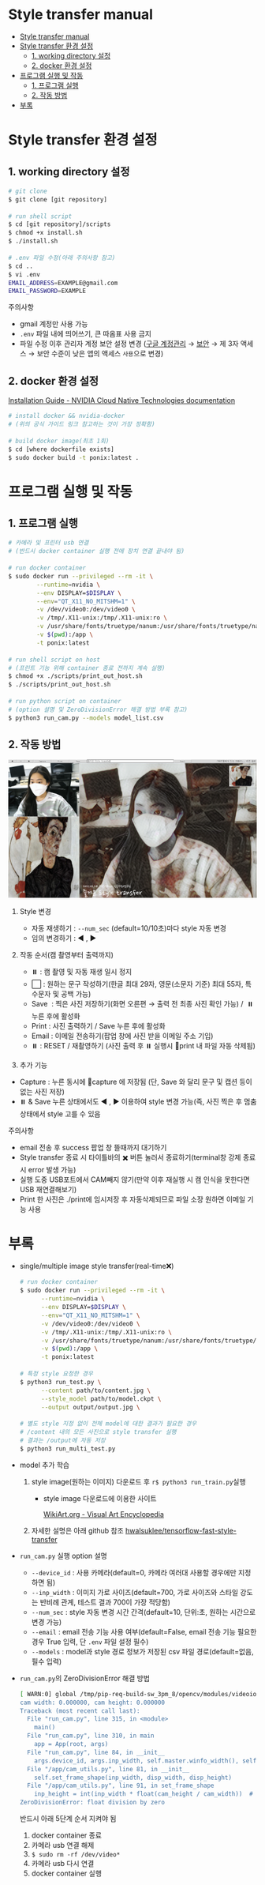 # Style transfer manual

- [Style transfer manual](#style-transfer-manual)
- [Style transfer 환경 설정](#style-transfer-환경-설정)
  - [1. working directory 설정](#1-working-directory-설정)
  - [2. docker 환경 설정](#2-docker-환경-설정)
- [프로그램 실행 및 작동](#프로그램-실행-및-작동)
  - [1. 프로그램 실행](#1-프로그램-실행)
  - [2. 작동 방법](#2-작동-방법)
- [부록](#부록)

# Style transfer 환경 설정

## 1. working directory 설정

```bash
# git clone
$ git clone [git repository]

# run shell script
$ cd [git repository]/scripts
$ chmod +x install.sh
$ ./install.sh

# .env 파일 수정(아래 주의사항 참고)
$ cd ..
$ vi .env
EMAIL_ADDRESS=EXAMPLE@gmail.com
EMAIL_PASSWORD=EXAMPLE
```

주의사항

- gmail 계정만 사용 가능
- `.env` 파일 내에 띄어쓰기, 큰 따옴표 사용 금지
- 파일 수정 이후 관리자 계정 보안 설정 변경
  ([구글 계정관리](https://myaccount.google.com/) → [보안](https://myaccount.google.com/security) → 제 3자 액세스 → 보안 수준이 낮은 앱의 액세스 `사용`으로 변경)

## 2. docker 환경 설정

[Installation Guide - NVIDIA Cloud Native Technologies documentation](https://docs.nvidia.com/datacenter/cloud-native/container-toolkit/install-guide.html#docker)

```bash
# install docker && nvidia-docker
# (위의 공식 가이드 링크 참고하는 것이 가장 정확함)

# build docker image(최초 1회)
$ cd [where dockerfile exists]
$ sudo docker build -t ponix:latest .
```

# 프로그램 실행 및 작동

## 1. 프로그램 실행

```bash
# 카메라 및 프린터 usb 연결
# (반드시 docker container 실행 전에 장치 연결 끝내야 됨)

# run docker container
$ sudo docker run --privileged --rm -it \
		--runtime=nvidia \
		--env DISPLAY=$DISPLAY \
		--env="QT_X11_NO_MITSHM=1" \
		-v /dev/video0:/dev/video0 \
		-v /tmp/.X11-unix:/tmp/.X11-unix:ro \
		-v /usr/share/fonts/truetype/nanum:/usr/share/fonts/truetype/nanum \
		-v $(pwd):/app \
		-t ponix:latest

# run shell script on host
# (프린트 기능 위해 container 종료 전까지 계속 실행)
$ chmod +x ./scripts/print_out_host.sh
$ ./scripts/print_out_host.sh

# run python script on container
# (option 설명 및 ZeroDivisionError 해결 방법 부록 참고)
$ python3 run_cam.py --models model_list.csv
```

## 2. 작동 방법

![images/Untitled.png](images/Untitled.png)

1. Style 변경
   - 자동 재생하기 : `--num_sec` (default=10/10초)마다 style 자동 변경
   - 임의 변경하기 : ◀ , ▶
2. 작동 순서(캠 촬영부터 출력까지)

   - ⏸️ : 캠 촬영 및 자동 재생 일시 정지
   - ⬜ : 원하는 문구 작성하기(한글 최대 29자, 영문(소문자 기준) 최대 55자, 특수문자 및 공백 가능)
   - Save  : 찍은 사진 저장하기(화면 오른편 → 출력 전 최종 사진 확인 가능) /  ⏸️누른 후에 활성화
   - Print : 사진 출력하기 / Save 누른 후에 활성화
   - Email : 이메일 전송하기(팝업 창에 사진 받을 이메일 주소 기입)
   - ⏸️ : RESET / 재촬영하기 (사진 출력 후 ⏸️ 실행시 📁print 내 파일 자동 삭제됨)

3. 추가 기능

- Capture : 누른 동시에 📁capture 에 저장됨 (단, Save 와 달리 문구 및 캡션 등이 없는 사진 저장)
- ⏸️ & Save 누른 상태에서도 ◀ , ▶ 이용하여 style 변경 가능(즉, 사진 찍은 후 멈춤 상태에서 style 고를 수 있음

주의사항

- email 전송 후 success 팝업 창 뜰때까지 대기하기
- Style transfer 종료 시 타이틀바의 ✖️ 버튼 눌러서 종료하기(terminal창 강제 종료 시 error 발생 가능)
- 실행 도중 USB포트에서 CAM빼지 않기(만약 이후 재실행 시 캠 인식을 못한다면 USB 재연결해보기)
- Print 한 사진은 ./print에 임시저장 후 자동삭제되므로 파일 소장 원하면 이메일 기능 사용

# 부록

- single/multiple image style transfer(real-time❌)

  ```bash
  # run docker container
  $ sudo docker run --privileged --rm -it \
  		--runtime=nvidia \
  		--env DISPLAY=$DISPLAY \
  		--env="QT_X11_NO_MITSHM=1" \
  		-v /dev/video0:/dev/video0 \
  		-v /tmp/.X11-unix:/tmp/.X11-unix:ro \
  		-v /usr/share/fonts/truetype/nanum:/usr/share/fonts/truetype/nanum \
  		-v $(pwd):/app \
  		-t ponix:latest

  # 특정 style 요청한 경우
  $ python3 run_test.py \
  		--content path/to/content.jpg \
  		--style_model path/to/model.ckpt \
  		--output output/output.jpg \

  # 별도 style 지정 없이 전체 model에 대한 결과가 필요한 경우
  # /content 내의 모든 사진으로 style transfer 실행
  # 결과는 /output에 자동 저장
  $ python3 run_multi_test.py

  ```

- model 추가 학습

  1. style image(원하는 이미지) 다운로드 후 `r$ python3 run_train.py`실행

     - style image 다운로드에 이용한 사이트

       [WikiArt.org - Visual Art Encyclopedia](https://www.wikiart.org/)

  2. 자세한 설명은 아래 github 참조
     [hwalsuklee/tensorflow-fast-style-transfer](https://github.com/hwalsuklee/tensorflow-fast-style-transfer)

- `run_cam.py` 실행 option 설명
  - `--device_id` : 사용 카메라(default=0, 카메라 여러대 사용할 경우에만 지정하면 됨)
  - `--inp_width` : 이미지 가로 사이즈(default=700, 가로 사이즈와 스타일 강도는 반비례 관계, 테스트 결과 700이 가장 적당함)
  - `--num_sec` : style 자동 변경 시간 간격(default=10, 단위:초, 원하는 시간으로 변경 가능)
  - `--email` : email 전송 기능 사용 여부(default=False, email 전송 기능 필요한 경우 True 입력, 단 `.env` 파일 설정 필수)
  - `--models` : model과 style 경로 정보가 저장된 csv 파일 경로(default=없음, 필수 입력)
- `run_cam.py`의 ZeroDivisionError 해결 방법

  ```bash
  [ WARN:0] global /tmp/pip-req-build-sw_3pm_8/opencv/modules/videoio/src/cap_v4l.cpp (893) open VIDEOIO(V4L2:/dev/video0): can't open camera by index
  cam width: 0.000000, cam height: 0.000000
  Traceback (most recent call last):
    File "run_cam.py", line 315, in <module>
      main()
    File "run_cam.py", line 310, in main
      app = App(root, args)
    File "run_cam.py", line 84, in __init__
      args.device_id, args.inp_width, self.master.winfo_width(), self.disp_height
    File "/app/cam_utils.py", line 81, in __init__
      self.set_frame_shape(inp_width, disp_width, disp_height)
    File "/app/cam_utils.py", line 91, in set_frame_shape
      inp_height = int(inp_width * float(cam_height / cam_width))  # keep aspect ratio
  ZeroDivisionError: float division by zero
  ```

  반드시 아래 5단계 순서 지켜야 됨

  1. docker container 종료
  2. 카메라 usb 연결 해제
  3. `$ sudo rm -rf /dev/video*`
  4. 카메라 usb 다시 연결
  5. docker container 실행
